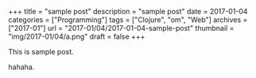 +++
title = "sample post"
description = "sample post"
date = 2017-01-04
categories = ["Programming"]
tags = ["Clojure", "om", "Web"]
archives = ["2017-01"]
url = "2017-01/04/2017-01-04-sample-post"
thumbnail = "img/2017-01/04/a.png"
draft = false
+++

This is sample post.

<!--more-->

hahaha.

